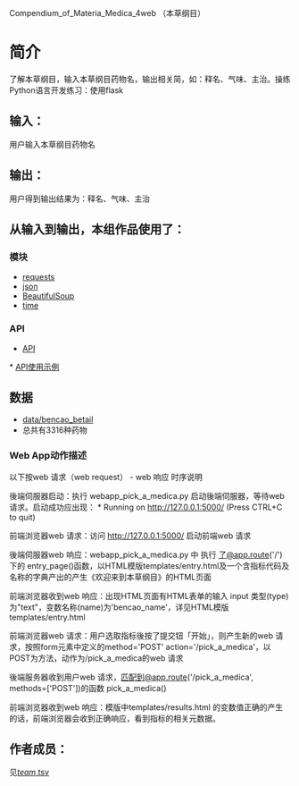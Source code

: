 ﻿Compendium_of_Materia_Medica_4web （本草纲目） 

# 简介 
了解本草纲目，输入本草纲目药物名，输出相关简，如：释名、气味、主治。操练Python语言开发练习：使用flask



## 输入：
用户输入本草纲目药物名
## 输出：
用户得到输出结果为：释名、气味、主治
## 从输入到输出，本组作品使用了：
### 模块
* [requests](http://docs.python-requests.org/zh_CN/latest/user/quickstart.html#id2)
* [json](http://www.runoob.com/python/python-json.html)
* [BeautifulSoup](https://www.crummy.com/software/BeautifulSoup/bs4/doc/index.zh.html)
* [time](https://docs.python.org/3/library/time.html)
### API
* [API](http://api.jisuapi.com/bencao/detail?appkey=bdc8ee0bb0227112&detailid={n}&isdetailed={n})

* [API使用示例](https://www.jisuapi.com/api/bencao/)
## 数据
* [data/bencao_betail](https://raw.githubusercontent.com/vivianting/nfu_newmedia_python/master/Compendium_of_Materia_Medica_4web/data/bencao_detail)
* 总共有3316种药物
### Web App动作描述

以下按web 请求（web request） - web 响应 时序说明

後端伺服器启动：执行 webapp_pick_a_medica.py 启动後端伺服器，等待web 请求。启动成功应出现： * Running on http://127.0.0.1:5000/ (Press CTRL+C to quit)

前端浏览器web 请求：访问 http://127.0.0.1:5000/ 启动前端web 请求

後端伺服器web 响应：webapp_pick_a_medica.py 中 执行 了@app.route('/') 下的 entry_page()函数，以HTML模版templates/entry.html及一个含指标代码及名称的字典产出的产生《欢迎来到本草纲目》的HTML页面

前端浏览器收到web 响应：出现HTML页面有HTML表单的输入 input 类型(type) 为"text"，变数名称(name)为'bencao_name'，详见HTML模版templates/entry.html

前端浏览器web 请求：用户选取指标後按了提交钮「开始」，则产生新的web 请求，按照form元素中定义的method='POST' action='/pick_a_medica'，以POST为方法，动作为/pick_a_medica的web 请求

後端服务器收到用户web 请求，匹配到@app.route('/pick_a_medica', methods=['POST'])的函数 pick_a_medica()

前端浏览器收到web 响应：模版中templates/results.html 的变数值正确的产生的话，前端浏览器会收到正确响应，看到指标的相关元数据。
## 作者成员：
见[_team_.tsv](_team_/_team_.tsv)
